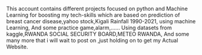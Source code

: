 This account contains different projects focused on python and Machine Learning for boosting my tech-skills which are based on prediction of breast cancer disease,yahoo stock,Kigali Rainfall 1990-2021, using machine Learning,
And some practice game,alarm,......
Using datasets from kaggle,RWANDA SOCIAL SECURITY BOARD,METEO RWANDA,
And some many more that i will wait to post on ,just holding on to get my Actual Website.
